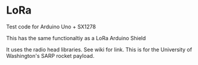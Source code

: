 # LoRa
Test code for Arduino Uno + SX1278

This has the same functionaltiy as a LoRa Arduino Shield

It uses the radio head libraries. See wiki for link.
This is for the University of Washington's SARP rocket
payload.